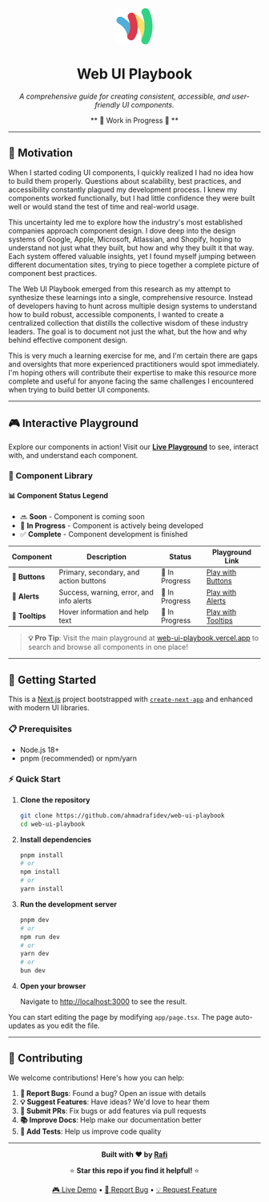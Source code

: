 <div align="center">

<img src="/public/images/logo.png" width="72" height="72" alt="Web UI Playbook Logo">

# Web UI Playbook

*A comprehensive guide for creating consistent, accessible, and user-friendly UI components.*

** 🚧 Work in Progress 🚧 **

</div>

---

## 🌟 Motivation

When I started coding UI components, I quickly realized I had no idea how to build them properly. Questions about scalability, best practices, and accessibility constantly plagued my development process. I knew my components worked functionally, but I had little confidence they were built well or would stand the test of time and real-world usage.

This uncertainty led me to explore how the industry's most established companies approach component design. I dove deep into the design systems of Google, Apple, Microsoft, Atlassian, and Shopify, hoping to understand not just what they built, but how and why they built it that way. Each system offered valuable insights, yet I found myself jumping between different documentation sites, trying to piece together a complete picture of component best practices.

The Web UI Playbook emerged from this research as my attempt to synthesize these learnings into a single, comprehensive resource. Instead of developers having to hunt across multiple design systems to understand how to build robust, accessible components, I wanted to create a centralized collection that distills the collective wisdom of these industry leaders. The goal is to document not just the what, but the how and why behind effective component design.

This is very much a learning exercise for me, and I'm certain there are gaps and oversights that more experienced practitioners would spot immediately. I'm hoping others will contribute their expertise to make this resource more complete and useful for anyone facing the same challenges I encountered when trying to build better UI components.

---

## 🎮 Interactive Playground

Explore our components in action! Visit our [**Live Playground**](https://web-ui-playbook.vercel.app/) to see, interact with, and understand each component.

### 🧩 Component Library

#### 📊 Component Status Legend

- 🔜 **Soon** - Component is coming soon
- 🚧 **In Progress** - Component is actively being developed  
- ✅ **Complete** - Component development is finished

| Component | Description | Status | Playground Link |
|-----------|-------------|--------|-----------------|
| 🔘 **Buttons** | Primary, secondary, and action buttons | 🚧 In Progress | [Play with Buttons](https://web-ui-playbook.vercel.app/playground/buttons) |
| 🚨 **Alerts** | Success, warning, error, and info alerts | 🚧 In Progress | [Play with Alerts](https://web-ui-playbook.vercel.app/playground/alerts) |
| 💭 **Tooltips** | Hover information and help text | 🚧 In Progress | [Play with Tooltips](https://web-ui-playbook.vercel.app/playground/tooltips) |

> **💡 Pro Tip**: Visit the main playground at [web-ui-playbook.vercel.app](https://web-ui-playbook.vercel.app/) to search and browse all components in one place!

---

## 🚀 Getting Started

This is a [Next.js](https://nextjs.org) project bootstrapped with [`create-next-app`](https://nextjs.org/docs/app/api-reference/cli/create-next-app) and enhanced with modern UI libraries.

### 📋 Prerequisites

- Node.js 18+ 
- pnpm (recommended) or npm/yarn

### ⚡ Quick Start

1. **Clone the repository**
   ```bash
   git clone https://github.com/ahmadrafidev/web-ui-playbook
   cd web-ui-playbook
   ```

2. **Install dependencies**
   ```bash
   pnpm install
   # or
   npm install
   # or
   yarn install
   ```

3. **Run the development server**
   ```bash
   pnpm dev
   # or
   npm run dev
   # or
   yarn dev
   # or
   bun dev
   ```

4. **Open your browser**
   
   Navigate to [http://localhost:3000](http://localhost:3000) to see the result.

You can start editing the page by modifying `app/page.tsx`. The page auto-updates as you edit the file.

---

## 🤝 Contributing

We welcome contributions! Here's how you can help:

1. **🐛 Report Bugs**: Found a bug? Open an issue with details
2. **💡 Suggest Features**: Have ideas? We'd love to hear them
3. **🔧 Submit PRs**: Fix bugs or add features via pull requests
4. **📚 Improve Docs**: Help make our documentation better
5. **🧪 Add Tests**: Help us improve code quality

---

<div align="center">

**Built with ❤️ by [Rafi](https://www.rafiwirana.co/)**

⭐ **Star this repo if you find it helpful!** ⭐

[🎮 Live Demo](https://web-ui-playbook.vercel.app/) • [🐛 Report Bug](https://github.com/your-username/web-ui-playbook/issues) • [💡 Request Feature](https://github.com/your-username/web-ui-playbook/issues)

</div>

